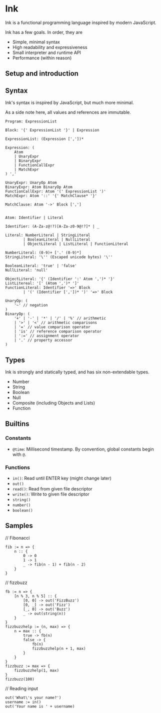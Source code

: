 # Ink

Ink is a functional programming language inspired by modern JavaScript.

Ink has a few goals. In order, they are

- Simple, minimal syntax
- High readability and expressiveness
- Small interpreter and runtime API
- Performance (within reason)

## Setup and introduction

## Syntax

Ink's syntax is inspired by JavaScript, but much more minimal.

As a side note here, all values and references are immutable.

```
Program: ExpressionList

Block: '{' ExpressionList '}' | Expression

ExpressionList: (Expression [','])*

Expression: (
    Atom
    | UnaryExpr
    | BinaryExpr
    | FunctionCallExpr
    | MatchExpr
) ','

UnaryExpr: UnaryOp Atom
BinaryExpr: Atom BinaryOp Atom
FunctionCallExpr: Atom '(' ExpressionList ')'
MatchExpr: Atom '::' '{' MatchClause* '}'

MatchClause: Atom '->' Block [',']


Atom: Identifier | Literal

Identifier: (A-Za-z@!?)[A-Za-z0-9@!?]* | _

Literal: NumberLiteral | StringLiteral
        | BooleanLiteral | NullLiteral
        | ObjectLiteral | ListLiteral | FunctionLiteral

NumberLiteral: (0-9)+ ['.' (0-9)*]
StringLiteral: '\'' (Escaped unicode bytes) '\''

BooleanLiteral: 'true' | 'false'
NullLiteral: 'null'

ObjectLiteral: '{' (Identifier ':' Atom ',')* '}'
ListLitereal: '[' (Atom ',')* ']'
FunctionLiteral: Identifier '=>' Block
        | '(' (Identifier [','])* ')' '=>' Block

UnaryOp: (
    '~' // negation
)
BinaryOp: (
    '+' | '-' | '*' | '/' | '%' // arithmetic
    | '>' | '<' // arithmetic comparisons
    | '=' // value comparison operator
    | 'is' // reference comparison operator
    | ':=' // assignment operator
    | '.' // property accessor
)
```

## Types

Ink is strongly and statically typed, and has six non-extendable types.

- Number
- String
- Boolean
- Null
- Composite (including Objects and Lists)
- Function

## Builtins

### Constants

- `@time`: Millisecond timestamp. By convention, global constants begin with `@`.

### Functions

- `in()`: Read until ENTER key (might change later)
- `out()`
- `read()`: Read from given file descriptor
- `write()`: Write to given file descriptor
- `string()`
- `number()`
- `boolean()`

## Samples

// Fibonacci
```ink
fib := n => {
    n :: {
        0 -> 0
        1 -> 1
        _ -> fib(n - 1) + fib(n - 2)
    }
}
```

// fizzbuzz
```ink
fb := n => {
    [n % 3, n % 5] :: {
        [0, 0] -> out('FizzBuzz')
        [0, _] -> out('Fizz')
        [_, 0] -> out('Buzz')
        _ -> out(string(n))
    }
}
fizzbuzzhelp := (n, max) => {
    n = max :: {
        true -> fb(n)
        false -> {
            fb(n)
            fizzbuzzhelp(n + 1, max)
        }
    }
}
fizzbuzz := max => {
    fizzbuzzhelp(1, max)
}
fizzbuzz(100)
```

// Reading input
```ink
out('What\'s your name?')
username := in()
out('Your name is ' + username)
```

